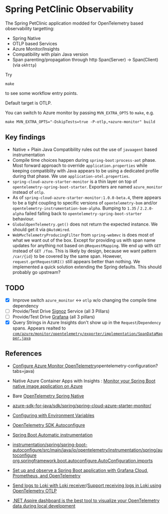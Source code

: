 # Spring PetClinic Observability
The Spring PetClinic application modded for OpenTelemetry based observability targetting:

- Spring Native
- OTLP based Services
- Azure Monitor/Insights
- Compatibility with plain Java version
- Span parenting/propagation through http Span(Server) -> Span(Client) (via `okhttp`)

Try
```shell
make
``` 

to see some workflow entry points.

Default target is OTLP.

You can switch to Azure monitor by passing `MVN_EXTRA_OPTS` to `make`, e.g.

```shell
make MVN_EXTRA_OPTS="-DskipTests=true -P-otlp,+azure-monitor" build
```

## Key findings
- Native + Plain Java Compatibility rules out the use of `javaagent` based instrumentation
- Compile time choices happen during `spring-boot:process-aot` phase. Most forward approach to override `application.properties` while keeping compatiblity with Java appears to be using a dedicated profile during that phase. We use `application-otel.properties`.
- `spring-cloud-azure-starter-monitor` is a thin layer on top of `opentelemetry-spring-boot-starter`. Exporters are named `azure_monitor` instead of `otlp`.
- As of `spring-cloud-azure-starter-monitor:1.0.0-beta.4`, there appears to be a tight coupling to specific versions of `opentelemetry-bom` and/or `opentelemetry-instrumentation-bom-alpha`. Bumping to `1.35` / `2.2.0-alpha` failed falling back to `opentelemetry-spring-boot-starter` behaviour.
- `GlobalOpenTelemetry.get()` does not return the expected instance. We should get it via `@AutoWired`.
- `WebMvcTelemetryProducingFilter` from `spring-webmvc` is does most of what we want out of the box. Except for providing us with span name updates for anything not based on `@RequestMapping`. We end up with `GET` instead of `GET /foo`. This is likely by design, because we want pattern `/car/{id}` to be covered by the same span. However, `request.getRequestURI()` still appears better than nothing. We implemented a quick solution extending the Spring defaults. This should probably go upstream?

## TODO
- [x] Improve switch `azure_monitor` <-> `otlp` w/o changing the compile time dependency
- [ ] Provide/Test Drive [Signoz](https://github.com/SigNoz/signoz) Service (all 3 Pillars)
- [ ] Provide/Test Drive [Grafana](https://grafana.com) (all 3 pillars)
- [x] Query Strings in Azure Insights don't show up in the `Request`/`Dependency` spans. Appears realted to [`com/azure/monitor/opentelemetry/exporter/implementation/SpanDataMapper.java`](https://github.com/Azure/azure-sdk-for-java/blob/main/sdk/monitor/azure-monitor-opentelemetry-exporter/src/main/java/com/azure/monitor/opentelemetry/exporter/implementation/SpanDataMapper.java)

## References
- [Configure Azure Monitor OpenTelemetry](https://learn.microsoft.com/de-de/azure/azure-monitor/app/)opentelemetry-configuration?tabs=java)
- Native Azure Container Apps with Insights : [Monitor your Spring Boot native image application on Azure](https://devblogs.microsoft.com/java/monitor-your-spring-boot-native-image-application-on-azure/)
- Bare [OpenTelemetry Spring Native](https://github.com/open-telemetry/opentelemetry-java-examples/tree/main/spring-native)

- [azure-sdk-for-java/sdk/spring/spring-cloud-azure-starter-monitor/](https://github.com/Azure/azure-sdk-for-java/tree/main/sdk/spring/spring-cloud-azure-starter-monitor)
- [Configuring with Environment Variables](https://opentelemetry.io/docs/languages/java/automatic/configuration/#configuring-with-environment-variables)
- [OpenTelemetry SDK Autoconfigure](https://github.com/open-telemetry/opentelemetry-java/blob/main/sdk-extensions/autoconfigure/README.md)
- [Spring Boot Automatic instrumentation](https://opentelemetry.io/docs/languages/java/automatic/spring-boot/#automatic-instrumentation)
- [instrumentation/spring/spring-boot-autoconfigure/src/main/java/io/opentelemetry/instrumentation/spring/autoconfigure](https://github.com/open-telemetry/opentelemetry-java-instrumentation/tree/main/instrumentation/spring/spring-boot-autoconfigure/src/main/java/io/opentelemetry/instrumentation/spring/autoconfigure)
[org.springframework.boot.autoconfigure.AutoConfiguration.imports](https://github.com/Azure/azure-sdk-for-java/blob/main/sdk/spring/spring-cloud-azure-starter-monitor/src/main/resources/META-INF/spring/org.springframework.boot.autoconfigure.AutoConfiguration.imports)
- [Set up and observe a Spring Boot application with Grafana Cloud, Prometheus, and OpenTelemetry](https://grafana.com/blog/2022/04/26/set-up-and-observe-a-spring-boot-application-with-grafana-cloud-prometheus-and-opentelemetry/)
- [Send logs to Loki with Loki receiver](https://grafana.com/docs/opentelemetry/collector/send-logs-to-loki/loki-receiver/)/[Support receiving logs in Loki using OpenTelemetry OTLP](https://github.com/grafana/loki/issues/5346)
- [.NET Aspire dashboard is the best tool to visualize your OpenTelemetry data during local development](https://anthonysimmon.com/dotnet-aspire-dashboard-best-tool-visualize-opentelemetry-local-dev/)
